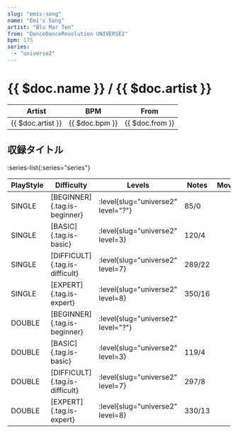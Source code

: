 ```yaml
---
slug: "emis-song"
name: "Emi's Song"
artist: "Blu Mar Ten"
from: "DanceDanceRevolution UNIVERSE2"
bpm: 175
series:
  - "universe2"
---
```


# {{ $doc.name }} / {{ $doc.artist }}

|Artist|BPM|From|
|------|---|----|
|{{ $doc.artist }}|{{ $doc.bpm }}|{{ $doc.from }}|

## 収録タイトル

:series-list{:series="series"}

|PlayStyle|Difficulty|Levels|Notes|Movie|
|---------|----------|------|-----|-----|
|SINGLE|[BEGINNER]{.tag.is-beginner}|<div class="field is-grouped is-grouped-multiline"> :level{slug="universe2" level="?"}</div>|85/0||
|SINGLE|[BASIC]{.tag.is-basic}|<div class="field is-grouped is-grouped-multiline"> :level{slug="universe2" level=3}</div>|120/4||
|SINGLE|[DIFFICULT]{.tag.is-difficult}|<div class="field is-grouped is-grouped-multiline"> :level{slug="universe2" level=7}</div>|289/22||
|SINGLE|[EXPERT]{.tag.is-expert}|<div class="field is-grouped is-grouped-multiline"> :level{slug="universe2" level=8}</div>|350/16||
|DOUBLE|[BEGINNER]{.tag.is-beginner}|<div class="field is-grouped is-grouped-multiline"> :level{slug="universe2" level="?"}</div>|||
|DOUBLE|[BASIC]{.tag.is-basic}|<div class="field is-grouped is-grouped-multiline"> :level{slug="universe2" level=3}</div>|119/4||
|DOUBLE|[DIFFICULT]{.tag.is-difficult}|<div class="field is-grouped is-grouped-multiline"> :level{slug="universe2" level=7}</div>|297/8||
|DOUBLE|[EXPERT]{.tag.is-expert}|<div class="field is-grouped is-grouped-multiline"> :level{slug="universe2" level=8}</div>|330/13||
